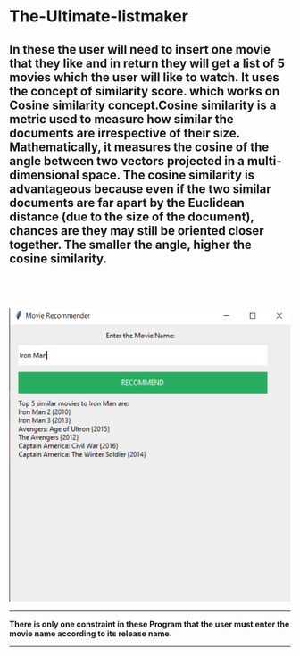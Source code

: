 # The-Ultimate-listmaker

In these the user will need to insert one movie that they like and in return they will get a list of 5 movies which the user will like to watch.
It uses the concept of similarity score. which works on Cosine similarity concept.Cosine similarity is a metric used to measure how similar the documents are irrespective of their size. Mathematically, it measures the cosine of the angle between two vectors projected in a multi-dimensional space. The cosine similarity is advantageous because even if the two similar documents are far apart by the Euclidean distance (due to the size of the document), chances are they may still be oriented closer together. The smaller the angle, higher the cosine similarity.
<br></br>
---
<p align="center">
  <br></br>
  <img src = "Example.png"/>

</p>

***
<b>There is only one constraint in these Program that the user must enter the movie name according to its release name.</b>
***
